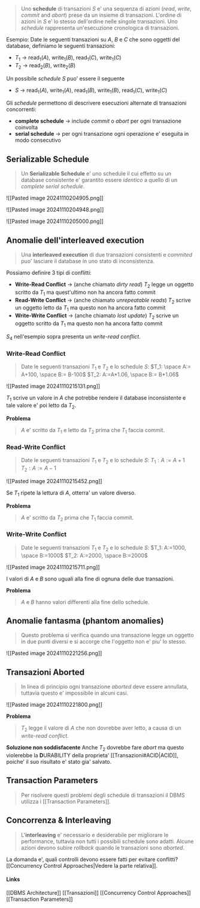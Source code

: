 >Uno **schedule** di transazioni $S$ e' una sequenza di azioni (*read*, *write*, *commit* and *abort*) prese da un insieme di transazioni. L'ordine di azioni in $S$ e' lo stesso dell'ordine nelle singole transazioni. Uno *schedule* rappresenta un'esecuzione cronologica di transazioni.

Esempio:
Date le seguenti transazioni su $A$, $B$ e $C$ che sono oggetti del database, definiamo le seguenti transazioni:
- $T_1$ -> read$_1$($A$), write$_1$($B$), read$_1$($C$), write$_1$($C$)
- $T_2$ -> read$_2$($B$), write$_2$($B$)

Un possibile *schedule* $S$ puo' essere il seguente
- $S$ ->  read$_1$($A$), write$_1$($A$), read$_1$($B$), write$_1$($B$), read$_1$($C$), write$_1$($C$)

Gli *schedule* permettono di descrivere esecuzioni alternate di transazioni concorrenti:
- **complete schedule** -> include *commit* o *abort* per ogni transazione coinvolta
- **serial schedule** -> per ogni transazione ogni operazione e' eseguita in modo consecutivo

## Serializable Schedule
>Un **Serializable Schedule** e' uno schedule il cui effetto su un database consistente e' garantito essere *identico* a quello di un *complete serial schedule*.

![[Pasted image 20241110204905.png]]

![[Pasted image 20241110204948.png]]

![[Pasted image 20241110205000.png]]

## Anomalie dell'interleaved execution
>Una **interleaved execution** di due transazioni consistenti e *commited* puo' lasciare il database in uno stato di inconsistenza.

Possiamo definire 3 tipi di conflitti:
- **Write-Read Conflict** -> (anche chiamato *dirty read*) $T_2$ legge un oggetto scritto da $T_1$ ma quest'ultimo non ha ancora fatto commit
- **Read-Write Conflict** -> (anche chiamato *unrepeatable reads*) $T_2$ scrive  un oggetto letto da $T_1$ ma questo non ha ancora fatto commit
- **Write-Write Conflict** -> (anche chiamato *lost update*) $T_2$ scrive un oggetto scritto da $T_1$ ma questo non ha ancora fatto commit

$S_4$ nell'esempio sopra presenta un *write-read conflict*.

### Write-Read Conflict
>Date le seguenti transazioni $T_1$ e $T_2$ e lo schedule $S$:
>$T_1: \space A:= A+100, \space B:= B-100$
>$T_2: A:=A*1.06, \space B:= B*1.06$

![[Pasted image 20241110215131.png]]

$T_1$ scrive un valore in $A$ che potrebbe rendere il database inconsistente e tale valore e' poi letto da $T_2$.

**Problema**
>$A$ e' scritto da $T_1$ e letto da $T_2$ prima che $T_1$ faccia commit.


### Read-Write Conflict
>Date le seguenti transazioni $T_1$ e $T_2$ e lo schedule $S$:
>$T_1 : A:= A + 1$
>$T_2 : A:= A - 1$

![[Pasted image 20241110215452.png]]

Se $T_1$ ripete la lettura di $A$, otterra' un valore diverso.

**Problema**
>$A$ e' scritto da $T_2$ prima che $T_1$ faccia commit.


### Write-Write Conflict
>Date le seguenti transazioni $T_1$ e $T_2$ e lo schedule $S$:
>$T_1: A:=1000, \space B:=1000$
>$T_2: A:=2000, \space B:=2000$

![[Pasted image 20241110215711.png]]

I valori di $A$ e $B$ sono uguali alla fine di ognuna delle due transazioni.

**Problema**
>$A$ e $B$ hanno valori differenti alla fine dello schedule.

## Anomalie fantasma (phantom anomalies)
>Questo problema si verifica quando una transazione legge un oggetto in due punti diversi e si accorge che l'oggetto non e' piu' lo stesso.

![[Pasted image 20241110221256.png]]

## Transazioni Aborted
>In linea di principio ogni transazione *aborted* deve essere annullata, tuttavia questo e' impossibile in alcuni casi.

![[Pasted image 20241110221800.png]]

**Problema**
>$T_2$ legge il valore di $A$ che non dovrebbe aver letto, a causa di un *write-read conflict*.

**Soluzione non soddisfacente**
Anche $T_2$ dovrebbe fare *abort* ma questo violerebbe la **D**URABILITY della proprieta' [[Transazioni#ACID|ACID]], poiche' il suo risultato e' stato gia' salvato.

## Transaction Parameters
>Per risolvere questi problemi degli schedule di transazioni il DBMS utilizza i [[Transaction Parameters]].

## Concorrenza & Interleaving
>L'**interleaving** e' necessario e desiderabile per migliorare le performance, tuttavia non tutti i possibili schedule sono adatti. Alcune azioni devono subire *rollback* quando le transazioni sono *aborted*.

La domanda e', quali controlli devono essere fatti per evitare conflitti? 
[[Concurrency Control Approaches|Vedere la parte relativa]].
#### Links
[[DBMS Architecture]]
[[Transazioni]]
[[Concurrency Control Approaches]]
[[Transaction Parameters]]
